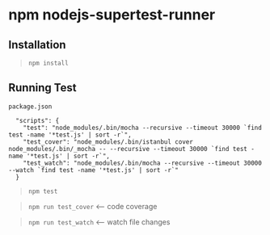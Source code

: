 npm nodejs-supertest-runner
==========================

## Installation

> `npm install`

## Running Test

```
package.json

  "scripts": {
    "test": "node_modules/.bin/mocha --recursive --timeout 30000 `find test -name '*test.js' | sort -r`",
    "test_cover": "node_modules/.bin/istanbul cover node_modules/.bin/_mocha -- --recursive --timeout 30000 `find test -name '*test.js' | sort -r`",
    "test_watch": "node_modules/.bin/mocha --recursive --timeout 30000 --watch `find test -name '*test.js' | sort -r`"
  }
```

> `npm test`

> `npm run test_cover`  <-- code coverage

> `npm run test_watch`  <-- watch file changes

